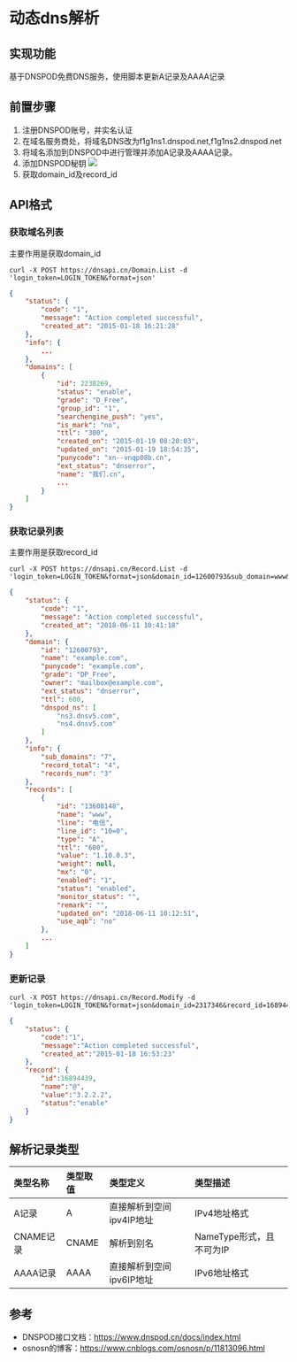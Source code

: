 # 动态dns解析

## 实现功能
基于DNSPOD免费DNS服务，使用脚本更新A记录及AAAA记录

## 前置步骤
1. 注册DNSPOD账号，并实名认证
2. 在域名服务商处，将域名DNS改为f1g1ns1.dnspod.net,f1g1ns2.dnspod.net
3. 将域名添加到DNSPOD中进行管理并添加A记录及AAAA记录。
4. 添加DNSPOD秘钥
![](http://qfbeps0qh.hb-bkt.clouddn.com/go/20200904015231.png)
5. 获取domain_id及record_id

## API格式
### 获取域名列表
主要作用是获取domain_id
```shell
curl -X POST https://dnsapi.cn/Domain.List -d 'login_token=LOGIN_TOKEN&format=json'
```
```json
{
    "status": {
        "code": "1",
        "message": "Action completed successful",
        "created_at": "2015-01-18 16:21:28"
    },
    "info": {
        ...
    },
    "domains": [
        {
            "id": 2238269,
            "status": "enable",
            "grade": "D_Free",
            "group_id": "1",
            "searchengine_push": "yes",
            "is_mark": "no",
            "ttl": "300",
            "created_on": "2015-01-19 08:20:03",
            "updated_on": "2015-01-19 18:54:35",
            "punycode": "xn--vnqp08b.cn",
            "ext_status": "dnserror",
            "name": "我们.cn",
            ...
        }
    ]
}
```

### 获取记录列表
主要作用是获取record_id
```shell
curl -X POST https://dnsapi.cn/Record.List -d 'login_token=LOGIN_TOKEN&format=json&domain_id=12600793&sub_domain=www&record_type=A&offset=0&length=3'
```
```json
{
    "status": {
        "code": "1",
        "message": "Action completed successful",
        "created_at": "2018-06-11 10:41:18"
    },
    "domain": {
        "id": "12600793",
        "name": "example.com",
        "punycode": "example.com",
        "grade": "DP_Free",
        "owner": "mailbox@example.com",
        "ext_status": "dnserror",
        "ttl": 600,
        "dnspod_ns": [
            "ns3.dnsv5.com",
            "ns4.dnsv5.com"
        ]
    },
    "info": {
        "sub_domains": "7",
        "record_total": "4",
        "records_num": "3"
    },
    "records": [
        {
            "id": "13608148",
            "name": "www",
            "line": "电信",
            "line_id": "10=0",
            "type": "A",
            "ttl": "600",
            "value": "1.10.0.3",
            "weight": null,
            "mx": "0",
            "enabled": "1",
            "status": "enabled",
            "monitor_status": "",
            "remark": "",
            "updated_on": "2018-06-11 10:12:51",
            "use_aqb": "no"
        },
        ...
    ]
}
```

### 更新记录
```shell
curl -X POST https://dnsapi.cn/Record.Modify -d 'login_token=LOGIN_TOKEN&format=json&domain_id=2317346&record_id=16894439&sub_domain=www&value=3.2.2.2&record_type=A&record_line_id=10%3D0'
```
```json
{
    "status": {
        "code":"1",
        "message":"Action completed successful",
        "created_at":"2015-01-18 16:53:23"
    },
    "record": {
        "id":16894439,
        "name":"@",
        "value":"3.2.2.2",
        "status":"enable"
    }
}
```
## 解析记录类型

| 类型名称     | 类型取值       | 类型定义                                                     | 类型描述                                                     |
| :--------  | :----------- | :----------------------------------------------------------- | :----------------------------------------------------------- |
| A记录       | A            | 直接解析到空间ipv4IP地址           | IPv4地址格式                                                 |
| CNAME记录   | CNAME        | 解析到别名 | NameType形式，且不可为IP                                     |
| AAAA记录    | AAAA         | 直接解析到空间ipv6IP地址           | IPv6地址格式                                                 |

## 参考
* DNSPOD接口文档：https://www.dnspod.cn/docs/index.html
* osnosn的博客：https://www.cnblogs.com/osnosn/p/11813096.html